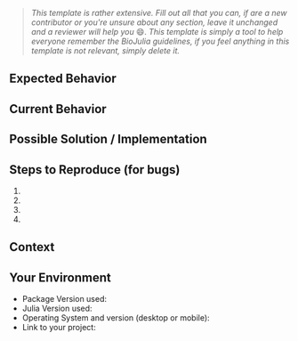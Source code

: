 <!--- Provide a general summary of the issue in the Title above -->

> _This template is rather extensive. Fill out all that you can, if are a new contributor or you're unsure about any section, leave it unchanged and a reviewer will help you_ :smile:. _This template is simply a tool to help everyone remember the BioJulia guidelines, if you feel anything in this template is not relevant, simply delete it._

## Expected Behavior
<!--- If you're describing a bug, tell us what you expect to happen -->
<!--- If you're suggesting a change/improvement, tell us how it should work -->

## Current Behavior
<!--- If describing a bug, tell us what happens instead of the expected behavior -->
<!--- If suggesting a change/improvement, explain the difference from current behavior -->

## Possible Solution / Implementation
<!--- If describing a bug, suggest a fix/reason for the bug (optional) -->
<!--- If you're suggesting a change/improvement, suggest ideas how to implement the addition or change -->

## Steps to Reproduce (for bugs)
<!--- You may include copy/pasteable snippets or a list of steps to reproduce the bug -->
1.
2.
3.
4.

<!--- Optionally, provide a link to a live example -->
<!--- You can use [this tool](https://www.cockos.com/licecap/) -->
<!--- ...Or [this tool](https://github.com/colinkeenan/silentcast) -->
<!--- ...Or [this tool](https://github.com/GNOME/byzanz) on Linux -->

## Context
<!--- How has this issue affected you? What are you trying to accomplish? -->
<!--- Providing context helps us come up with a solution that is most useful in the real world -->

## Your Environment
<!--- Include as many relevant details about the environment you experienced the bug in -->
- Package Version used:
- Julia Version used:
- Operating System and version (desktop or mobile):
- Link to your project:

<!-- Can you list installed packages here? -->

